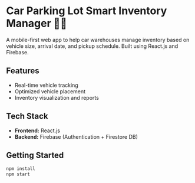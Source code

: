 # Car Parking Lot Smart Inventory Manager 🚗📱

A mobile-first web app to help car warehouses manage inventory based on vehicle size, arrival date, and pickup schedule. Built using React.js and Firebase.

## Features
- Real-time vehicle tracking
- Optimized vehicle placement
- Inventory visualization and reports

## Tech Stack
- **Frontend:** React.js
- **Backend:** Firebase (Authentication + Firestore DB)

## Getting Started
```bash
npm install
npm start